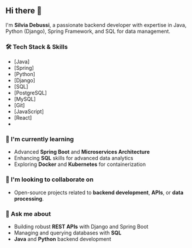 ## Hi there 👋

I'm **Silvia Debussi**, a passionate backend developer with expertise in Java, Python (Django), Spring Framework, and SQL for data management. 
### 🛠️ Tech Stack & Skills
- [Java]
- [Spring]
- [Python]
- [Django]
- [SQL]
- [PostgreSQL]
- [MySQL]
- [Git]
- [JavaScript]
- [React]
- 
### 🌱 I'm currently learning
- Advanced **Spring Boot** and **Microservices Architecture**
- Enhancing **SQL** skills for advanced data analytics
- Exploring **Docker** and **Kubernetes** for containerization

### 👯 I'm looking to collaborate on
- Open-source projects related to **backend development**, **APIs**, or **data processing**.

### 💬 Ask me about
- Building robust **REST APIs** with Django and Spring Boot
- Managing and querying databases with **SQL**
- **Java** and **Python** backend development
